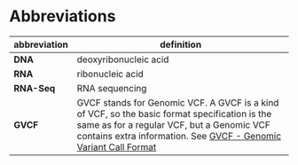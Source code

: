 # Abbreviations

| abbreviation | definition |
|--------------|------------|
| __DNA__ | deoxyribonucleic acid |
| __RNA__ | ribonucleic acid |
| __RNA-Seq__ | RNA sequencing |
| __GVCF__ | GVCF stands for Genomic VCF. A GVCF is a kind of VCF, so the basic format specification is the same as for a regular VCF, but a Genomic VCF contains extra information. See [GVCF - Genomic Variant Call Format](https://gatk.broadinstitute.org/hc/en-us/articles/360035531812-GVCF-Genomic-Variant-Call-Format) |
